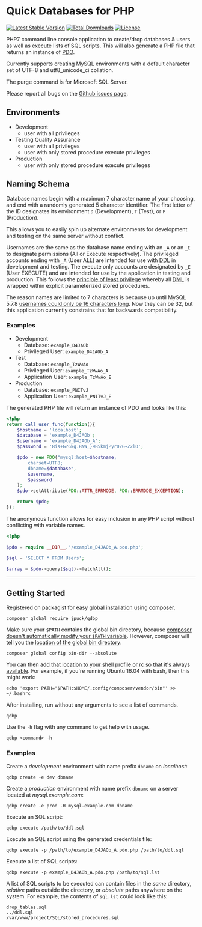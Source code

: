 # Quick Databases for PHP

[![Latest Stable Version][7]][6]
[![Total Downloads][8]][6]
[![License][9]][6]

PHP7 command line console application to create/drop databases & users as well as execute
lists of SQL scripts. This will also generate a PHP file that returns an
instance of [PDO][10].

Currently supports creating MySQL environments with a default character set of
UTF-8 and utf8_unicode_ci collation.

The purge command is for Microsoft SQL Server.

Please report all bugs on the [Github issues page][4].

## Environments

* Development
    * user with all privileges
* Testing Quality Assurance
    * user with all privileges
    * user with only stored procedure execute privileges
* Production
    * user with only stored procedure execute privileges

## Naming Schema

Database names begin with a maximum 7 character name of your choosing, and end
with a randomly generated 5 character identifier. The first letter of the ID
designates its environment `D` (Development), `T` (Test), or `P` (Production).

This allows you to easily spin up alternate environments for development and
testing on the same server without conflict.

Usernames are the same as the database name ending with an `_A` or an `_E` to
designate permissions (All or Execute respectively).
The privileged accounts ending with `_A` (User ALL)
are intended for use with [DDL][1] in development and testing.
The execute only accounts are designated by `_E` (User EXECUTE)
and are intended for use by the application in testing and production.
This follows the [principle of least privilege][3] whereby
all [DML][2] is wrapped within explicit parameterized stored procedures.

The reason names are limited to 7 characters is because up until MySQL 5.7.8
[usernames could only be 16 characters long][11]. Now they can be 32, but this
application currently constrains that for backwards compatibility.

### Examples

* Development
    * Database:         `example_D4JAOb`
    * Privileged  User: `example_D4JAOb_A`
* Test
    * Database:         `example_TzWwAo`
    * Privileged  User: `example_TzWwAo_A`
    * Application User: `example_TzWwAo_E`
* Production
    * Database:         `example_PNITvJ`
    * Application User: `example_PNITvJ_E`

The generated PHP file will return an instance of PDO and looks like this:

```php
<?php
return call_user_func(function(){
    $hostname = 'localhost';
    $database = 'example_D4JAOb';
    $username = 'example_D4JAOb_A';
    $password = '8is+G?Gkg.BNW_}9B5kmjPyr02G~Z2lO';

    $pdo = new PDO("mysql:host=$hostname;
        charset=UTF8;
        dbname=$database",
        $username,
        $password
    );
    $pdo->setAttribute(PDO::ATTR_ERRMODE, PDO::ERRMODE_EXCEPTION);

    return $pdo;
});
```
The anonymous function allows for easy inclusion in any PHP script
without conflicting with variable names.

```php
<?php

$pdo = require __DIR__.'/example_D4JAOb_A.pdo.php';

$sql = 'SELECT * FROM Users';

$array = $pdo->query($sql)->fetchAll();
```

----------

## Getting Started

Registered on [packagist][6] for easy [global installation][12] using [composer][5].

    composer global require jpuck/qdbp

Make sure your `$PATH` contains the global bin directory,
because [composer doesn't automatically modify your `$PATH` variable][13].
However, composer will tell you the [location of the global bin directory][12]:

    composer global config bin-dir --absolute

You can then [add that location to your shell profile or rc so that it's always available][14].
For example, if you're running Ubuntu 16.04 with bash, then this might work:

    echo 'export PATH="$PATH:$HOME/.config/composer/vendor/bin"' >> ~/.bashrc

After installing, run without any arguments to see a list of commands.

    qdbp

Use the `-h` flag with any command to get help with usage.

    qdbp <command> -h

### Examples

Create a *development* environment with name prefix `dbname` on *localhost*:

    qdbp create -e dev dbname

Create a *production* environment with name prefix `dbname` on a server
located at *mysql.example.com*:

    qdbp create -e prod -H mysql.example.com dbname

Execute an SQL script:

    qdbp execute /path/to/ddl.sql

Execute an SQL script using the generated credentials file:

    qdbp execute -p /path/to/example_D4JAOb_A.pdo.php /path/to/ddl.sql

Execute a list of SQL scripts:

    qdbp execute -p example_D4JAOb_A.pdo.php /path/to/sql.lst

A list of SQL scripts to be executed can contain files in the *same* directory,
*relative* paths outside the directory, or *absolute* paths anywhere on the system.
For example, the contents of `sql.lst` could look like this:

    drop_tables.sql
    ../ddl.sql
    /var/www/project/SQL/stored_procedures.sql


  [1]:https://en.wikipedia.org/wiki/Data_definition_language
  [2]:https://en.wikipedia.org/wiki/Data_manipulation_language
  [3]:https://en.wikipedia.org/wiki/Principle_of_least_privilege
  [4]:https://github.com/jpuck/qdbp/issues
  [5]:https://getcomposer.org/
  [6]:https://packagist.org/packages/jpuck/qdbp
  [7]:https://poser.pugx.org/jpuck/qdbp/v/stable
  [8]:https://poser.pugx.org/jpuck/qdbp/downloads
  [9]:https://poser.pugx.org/jpuck/qdbp/license
  [10]:http://php.net/manual/en/book.pdo.php
  [11]:http://dev.mysql.com/doc/refman/5.7/en/user-names.html
  [12]:https://getcomposer.org/doc/03-cli.md#global
  [13]:https://github.com/composer/composer/issues/4072
  [14]:http://unix.stackexchange.com/a/26059/148062
